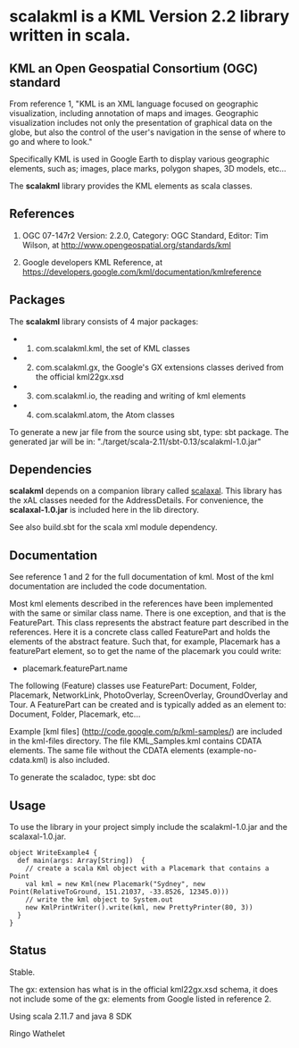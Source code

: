 # scalakml is a KML Version 2.2 library written in scala.


## KML an Open Geospatial Consortium (OGC) standard

From reference 1, "KML is an XML language focused on geographic visualization, including annotation of maps and images. Geographic visualization includes not only the presentation of graphical data on the globe, but also the control of the user's navigation in the sense of where to go and where to look."

Specifically KML is used in Google Earth to display various geographic elements, such as; images, 
place marks, polygon shapes, 3D models, etc...

The **scalakml** library provides the KML elements as scala classes. 

## References
 
1) OGC 07-147r2 Version: 2.2.0, Category: OGC Standard, Editor: Tim Wilson, at http://www.opengeospatial.org/standards/kml

2) Google developers KML Reference, at https://developers.google.com/kml/documentation/kmlreference

## Packages

The **scalakml** library consists of 4 major packages:
- 1) com.scalakml.kml, the set of KML classes
- 2) com.scalakml.gx, the Google's GX extensions classes derived from the official kml22gx.xsd
- 3) com.scalakml.io, the reading and writing of kml elements
- 4) com.scalakml.atom, the Atom classes

To generate a new jar file from the source using sbt, type: sbt package. 
The generated jar will be in: "./target/scala-2.11/sbt-0.13/scalakml-1.0.jar"

## Dependencies

**scalakml** depends on a companion library called [scalaxal](https://github.com/workingDog/scalaxal).
This library has the xAL classes needed for the AddressDetails. 
For convenience, the **scalaxal-1.0.jar** is included here in the lib directory.

See also build.sbt for the scala xml module dependency.

## Documentation

See reference 1 and 2 for the full documentation of kml.
Most of the kml documentation are included the code documentation.

Most kml elements described in the references have been implemented with the same or similar class name.
There is one exception, and that is the FeaturePart.
This class represents the abstract feature part described in the references.
Here it is a concrete class called FeaturePart and holds the elements of the abstract feature.
Such that, for example, Placemark has a featurePart element, so to get the name of the placemark
you could write:
- placemark.featurePart.name

The following (Feature) classes use FeaturePart:
Document, Folder, Placemark, NetworkLink, PhotoOverlay, ScreenOverlay, GroundOverlay and Tour.
A FeaturePart can be created and is typically added as an element to: Document, Folder, Placemark, etc...

Example [kml files] (http://code.google.com/p/kml-samples/) are included in the kml-files directory.
The file KML_Samples.kml contains CDATA elements. The same file without
the CDATA elements (example-no-cdata.kml) is also included.

To generate the scaladoc, type: sbt doc

## Usage

To use the library in your project simply include the scalakml-1.0.jar and the scalaxal-1.0.jar.

    object WriteExample4 {
      def main(args: Array[String])  {
        // create a scala Kml object with a Placemark that contains a Point
        val kml = new Kml(new Placemark("Sydney", new Point(RelativeToGround, 151.21037, -33.8526, 12345.0)))
        // write the kml object to System.out 
        new KmlPrintWriter().write(kml, new PrettyPrinter(80, 3))
      }
    }

## Status

Stable.

The gx: extension has what is in the official kml22gx.xsd schema,
it does not include some of the gx: elements from Google listed in reference 2.

Using scala 2.11.7 and java 8 SDK


Ringo Wathelet
